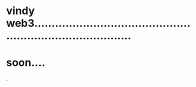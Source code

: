 # vindy web3.................................................................................
# soon....
.
